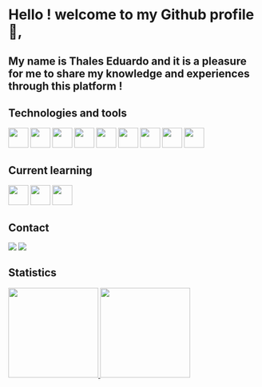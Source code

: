 # Hello ! welcome to my Github profile 👋,
## My name is Thales Eduardo and it is a pleasure for me to share my knowledge and experiences through this platform !


## Technologies and tools
<div>
<img loading="lazy" src="https://cdn.jsdelivr.net/gh/devicons/devicon/icons/git/git-original.svg" width="40" height="40"/>
<img src="https://cdn.jsdelivr.net/gh/devicons/devicon/icons/linux/linux-original.svg" width="40" height="40"/>
<img src="https://cdn.jsdelivr.net/gh/devicons/devicon/icons/python/python-original.svg" width="40" height="40"/>
<img src="https://cdn.jsdelivr.net/gh/devicons/devicon/icons/html5/html5-original.svg" width="40" height="40"/>
<img src="https://cdn.jsdelivr.net/gh/devicons/devicon/icons/css3/css3-original.svg" width="40" height="40"/>
<img src="https://cdn.jsdelivr.net/gh/devicons/devicon/icons/javascript/javascript-original.svg" width="40" height="40"/>
<img src="https://cdn.jsdelivr.net/gh/devicons/devicon@latest/icons/nodejs/nodejs-original-wordmark.svg" width="40" height="40"/>
<img src="https://cdn.jsdelivr.net/gh/devicons/devicon@latest/icons/mongodb/mongodb-original-wordmark.svg" width="40" height="40"/>
<img src="https://cdn.jsdelivr.net/gh/devicons/devicon@latest/icons/sqlite/sqlite-original.svg" width="40" height="40"/>
<div>
  
## Current learning

<div>
<img src="https://cdn.jsdelivr.net/gh/devicons/devicon@latest/icons/java/java-original-wordmark.svg" width="40" height="40"/>
<img src="https://cdn.jsdelivr.net/gh/devicons/devicon@latest/icons/react/react-original-wordmark.svg" width="40" height="40"/>
<img src="https://cdn.jsdelivr.net/gh/devicons/devicon@latest/icons/angularjs/angularjs-original.svg" width="40" height="40"/>
<div>

## Contact

<div>
  <a href="https://www.linkedin.com/in/thales-quadros-320413244/" target="_blank"><img loading="lazy" src="https://img.shields.io/badge/-LinkedIn-%230077B5?style=for-the-badge&logo=linkedin&logoColor=white" target="_blank"></a>
  <a href = "mailto:thalesquadros2@gmail.com"><img loading="lazy" src="https://img.shields.io/badge/Gmail-D14836?style=for-the-badge&logo=gmail&logoColor=white" target="_blank"></a>
<div>

## Statistics
<div>
<a href="https://github.com/thaleseqb">
<img loading="lazy" height="180em" src="https://github-readme-stats.vercel.app/api/top-langs/?username=thaleseqb&layout=compact&langs_count=7&theme=dracula"/>
<img loading="lazy" height="180em" src="https://github-readme-stats.vercel.app/api?username=thaleseqb&show_icons=true&theme=dracula&include_all_commits=true&count_private=true"/>
</div>
<!--
**thaleseqb/thaleseqb** is a ✨ _special_ ✨ repository because its `README.md` (this file) appears on your GitHub profile.

Here are some ideas to get you started:

- 🔭 I’m currently working on ...
- 🌱 I’m currently learning ...
- 👯 I’m looking to collaborate on ...
- 🤔 I’m looking for help with ...
- 💬 Ask me about ...
- 📫 How to reach me: ...
- 😄 Pronouns: ...
- ⚡ Fun fact: ...
-->
